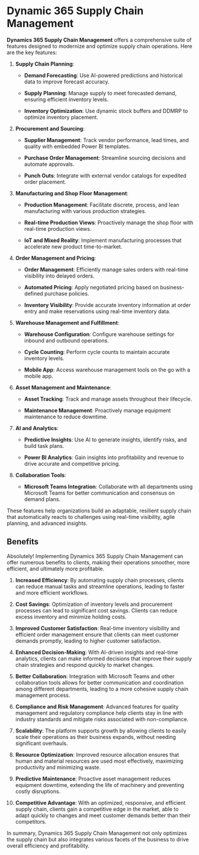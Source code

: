 # Dynamic 365 Supply Chain Management

**Dynamics 365 Supply Chain Management** offers a comprehensive suite of features designed to modernize and optimize supply chain operations. Here are the key features:

1. **Supply Chain Planning**:
    
    - **Demand Forecasting**: Use AI-powered predictions and historical data to improve forecast accuracy.
        
    - **Supply Planning**: Manage supply to meet forecasted demand, ensuring efficient inventory levels.
        
    - **Inventory Optimization**: Use dynamic stock buffers and DDMRP to optimize inventory placement.
        
2. **Procurement and Sourcing**:
    
    - **Supplier Management**: Track vendor performance, lead times, and quality with embedded Power BI templates.
        
    - **Purchase Order Management**: Streamline sourcing decisions and automate approvals.
        
    - **Punch Outs**: Integrate with external vendor catalogs for expedited order placement.
        
3. **Manufacturing and Shop Floor Management**:
    
    - **Production Management**: Facilitate discrete, process, and lean manufacturing with various production strategies.
        
    - **Real-time Production Views**: Proactively manage the shop floor with real-time production views.
        
    - **IoT and Mixed Reality**: Implement manufacturing processes that accelerate new product time-to-market.
        
4. **Order Management and Pricing**:
    
    - **Order Management**: Efficiently manage sales orders with real-time visibility into delayed orders.
        
    - **Automated Pricing**: Apply negotiated pricing based on business-defined purchase policies.
        
    - **Inventory Visibility**: Provide accurate inventory information at order entry and make reservations using real-time inventory data.
        
5. **Warehouse Management and Fulfillment**:
    
    - **Warehouse Configuration**: Configure warehouse settings for inbound and outbound operations.
        
    - **Cycle Counting**: Perform cycle counts to maintain accurate inventory levels.
        
    - **Mobile App**: Access warehouse management tools on the go with a mobile app.
        
6. **Asset Management and Maintenance**:
    
    - **Asset Tracking**: Track and manage assets throughout their lifecycle.
        
    - **Maintenance Management**: Proactively manage equipment maintenance to reduce downtime.
        
7. **AI and Analytics**:
    
    - **Predictive Insights**: Use AI to generate insights, identify risks, and build task plans.
        
    - **Power BI Analytics**: Gain insights into profitability and revenue to drive accurate and competitive pricing.
        
8. **Collaboration Tools**:
    
    - **Microsoft Teams Integration**: Collaborate with all departments using Microsoft Teams for better communication and consensus on demand plans.
        

These features help organizations build an adaptable, resilient supply chain that automatically reacts to challenges using real-time visibility, agile planning, and advanced insights.

## Benefits

Absolutely! Implementing Dynamics 365 Supply Chain Management can offer numerous benefits to clients, making their operations smoother, more efficient, and ultimately more profitable.

1. **Increased Efficiency**: By automating supply chain processes, clients can reduce manual tasks and streamline operations, leading to faster and more efficient workflows.
    
2. **Cost Savings**: Optimization of inventory levels and procurement processes can lead to significant cost savings. Clients can reduce excess inventory and minimize holding costs.
    
3. **Improved Customer Satisfaction**: Real-time inventory visibility and efficient order management ensure that clients can meet customer demands promptly, leading to higher customer satisfaction.
    
4. **Enhanced Decision-Making**: With AI-driven insights and real-time analytics, clients can make informed decisions that improve their supply chain strategies and respond quickly to market changes.
    
5. **Better Collaboration**: Integration with Microsoft Teams and other collaboration tools allows for better communication and coordination among different departments, leading to a more cohesive supply chain management process.
    
6. **Compliance and Risk Management**: Advanced features for quality management and regulatory compliance help clients stay in line with industry standards and mitigate risks associated with non-compliance.
    
7. **Scalability**: The platform supports growth by allowing clients to easily scale their operations as their business expands, without needing significant overhauls.
    
8. **Resource Optimization**: Improved resource allocation ensures that human and material resources are used most effectively, maximizing productivity and minimizing waste.
    
9. **Predictive Maintenance**: Proactive asset management reduces equipment downtime, extending the life of machinery and preventing costly disruptions.
    
10. **Competitive Advantage**: With an optimized, responsive, and efficient supply chain, clients gain a competitive edge in the market, able to adapt quickly to changes and meet customer demands better than their competitors.
    

In summary, Dynamics 365 Supply Chain Management not only optimizes the supply chain but also integrates various facets of the business to drive overall efficiency and profitability.